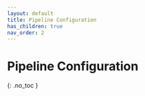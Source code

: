 ```yaml
---
layout: default
title: Pipeline Configuration
has_children: true
nav_order: 2
---
```


# Pipeline Configuration
{: .no_toc }
